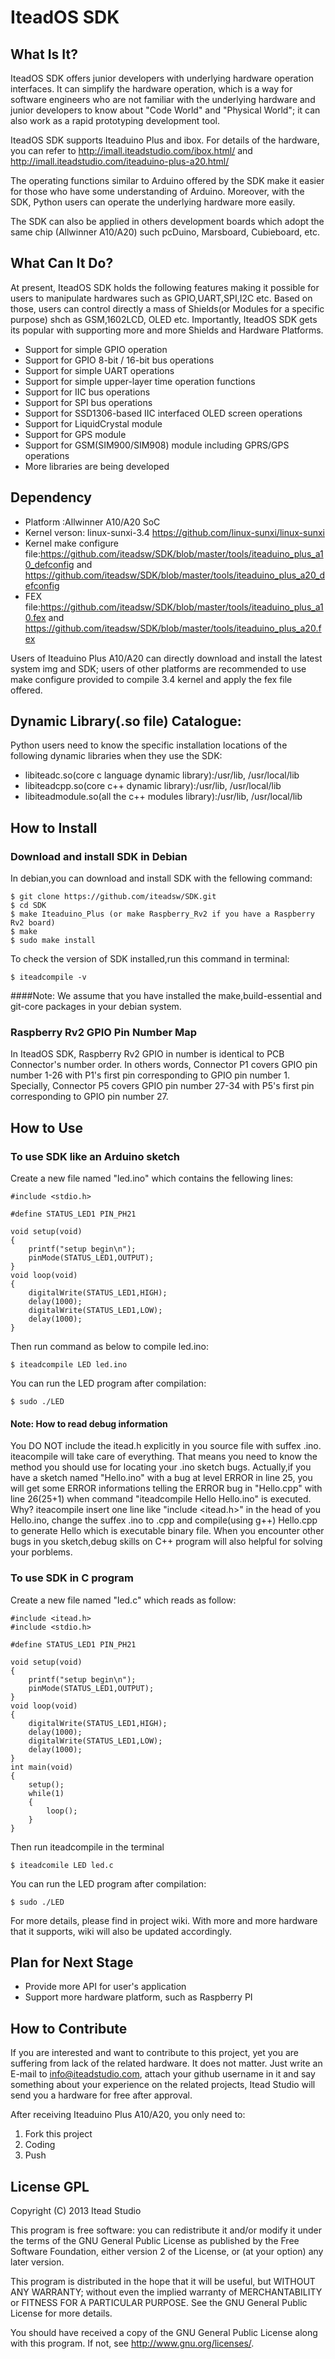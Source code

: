 # IteadOS SDK
## What Is It?
 
 
IteadOS SDK offers junior developers with underlying
hardware operation interfaces. It can simplify the hardware operation,
which is a way for software engineers who are not familiar with the
underlying hardware and junior developers to know about "Code World" and
"Physical World"; it can also work as a rapid prototyping development tool.
 
IteadOS SDK supports Iteaduino Plus and ibox. For details of the
hardware, you can refer to <http://imall.iteadstudio.com/ibox.html/> and
<http://imall.iteadstudio.com/iteaduino-plus-a20.html/>
 
The operating functions similar to Arduino offered by the SDK make it
easier for those who have some understanding of Arduino. Moreover, with
the SDK, Python users can operate the underlying hardware more easily.
 
The SDK can also be applied in others development boards which adopt the
same chip (Allwinner A10/A20) such pcDuino, Marsboard, Cubieboard, etc.
 
## What Can It Do?

At present, IteadOS SDK holds the following features making it possible for users
to manipulate hardwares such as GPIO,UART,SPI,I2C etc. Based on those, users can 
control directly a mass of Shields(or Modules for a specific purpose) shch as GSM,1602LCD,
OLED etc. Importantly, IteadOS SDK gets its popular with supporting more and more Shields
and Hardware Platforms.

* Support for simple GPIO operation
* Support for GPIO 8-bit / 16-bit bus operations
* Support for simple UART operations
* Support for simple upper-layer time operation functions
* Support for IIC bus operations
* Support for SPI bus operations
* Support for SSD1306-based IIC interfaced OLED screen operations
* Support for LiquidCrystal module
* Support for GPS module
* Support for GSM(SIM900/SIM908) module including GPRS/GPS operations
* More libraries are being developed
 

 
## Dependency
* Platform :Allwinner A10/A20 SoC
* Kernel verson: linux-sunxi-3.4
<https://github.com/linux-sunxi/linux-sunxi>
* Kernel make configure
file:<https://github.com/iteadsw/SDK/blob/master/tools/iteaduino_plus_a10_defconfig>
and <https://github.com/iteadsw/SDK/blob/master/tools/iteaduino_plus_a20_defconfig>
* FEX file:<https://github.com/iteadsw/SDK/blob/master/tools/iteaduino_plus_a10.fex>
and <https://github.com/iteadsw/SDK/blob/master/tools/iteaduino_plus_a20.fex>
 
Users of Iteaduino Plus A10/A20 can directly download and install the
latest system img and SDK; users of other platforms are recommended to
use make configure provided to compile 3.4 kernel and apply the fex file
offered.
 
## Dynamic Library(.so file) Catalogue:
Python users need to know the specific installation locations of the
following dynamic libraries when they use the SDK:
 
* libiteadc.so(core c language dynamic library):/usr/lib, /usr/local/lib
* libiteadcpp.so(core c++ dynamic library):/usr/lib, /usr/local/lib
* libiteadmodule.so(all the c++ modules library):/usr/lib, /usr/local/lib
 
## How to Install
 
### Download and install SDK in Debian
In debian,you can download and install SDK with the fellowing command:

    $ git clone https://github.com/iteadsw/SDK.git
    $ cd SDK
    $ make Iteaduino_Plus (or make Raspberry_Rv2 if you have a Raspberry Rv2 board)
    $ make
    $ sudo make install

To check the version of SDK installed,run this command in terminal:
    
    $ iteadcompile -v
    
####Note: 
We assume that you have installed the make,build-essential and git-core packages in your debian system.

### Raspberry Rv2 GPIO Pin Number Map
In IteadOS SDK, Raspberry Rv2 GPIO in number is identical to PCB Connector's number order. In others words,
Connector P1 covers GPIO pin number 1-26 with P1's first pin corresponding to GPIO pin number 1. Specially,
Connector P5 covers GPIO pin number 27-34 with P5's first pin corresponding to GPIO pin number 27.

## How to Use

### To use SDK like an Arduino sketch

Create a new file named "led.ino" which contains the fellowing lines:
    
    #include <stdio.h>
    
    #define STATUS_LED1 PIN_PH21
 
    void setup(void)
    {
        printf("setup begin\n");
        pinMode(STATUS_LED1,OUTPUT);
    }
    void loop(void)
    {
        digitalWrite(STATUS_LED1,HIGH);
        delay(1000);
        digitalWrite(STATUS_LED1,LOW);
        delay(1000);
    }


Then run command as below to compile led.ino:

    $ iteadcompile LED led.ino

You can run the LED program after compilation:

    $ sudo ./LED

#### Note: How to read debug information
You DO NOT include the itead.h explicitly in you source file with suffex .ino. iteacompile will take care of 
everything. That means you need to know the method you should use for locating your .ino sketch bugs. Actually,if you 
have a sketch named "Hello.ino" with a bug at level ERROR in line 25, you will get some ERROR informations telling
the ERROR bug in "Hello.cpp" with line 26(25+1) when command "iteadcompile Hello Hello.ino" is executed. Why? iteacompile insert one line like "include <itead.h>" in the head of you Hello.ino, change the suffex .ino to .cpp and compile(using g++) Hello.cpp to generate Hello which is executable binary file. When you encounter other bugs in you sketch,debug skills on C++ program will also helpful for solving your porblems.

### To use SDK in C program
 
Create a new file named "led.c" which reads as follow:

    #include <itead.h>
    #include <stdio.h>
 
    #define STATUS_LED1 PIN_PH21
 
    void setup(void)
    {
        printf("setup begin\n");
        pinMode(STATUS_LED1,OUTPUT);
    }
    void loop(void)
    {
        digitalWrite(STATUS_LED1,HIGH);
        delay(1000);
        digitalWrite(STATUS_LED1,LOW);
        delay(1000);
    }
    int main(void)
    {
        setup();
        while(1)
        {
            loop();
        }
    }
    
Then run iteadcompile in the terminal
 
    $ iteadcomile LED led.c
 
You can run the LED program after compilation:

    $ sudo ./LED

For more details, please find in project wiki. With more and more
hardware that it supports, wiki will also be updated accordingly.
 
## Plan for Next Stage
 
* Provide more API for user's application
* Support more hardware platform, such as Raspberry PI
 
 
## How to Contribute
 
If you are interested and want to contribute to this project, yet you
are suffering from lack of the related hardware. It does not matter.
Just write an E-mail to <info@iteadstudio.com>, attach your github
username in it and say something about your experience on the related
projects, Itead Studio will send you a hardware for free after approval.
 
After receiving Iteaduino Plus A10/A20, you only need to:
 
1. Fork this project
2. Coding
3. Push
 
## License GPL
 
Copyright (C) 2013 Itead Studio
 
This program is free software: you can redistribute it and/or modify it under the terms of the GNU General Public License as published by the Free Software Foundation, either version 2 of the License, or (at your option) any later version.
 
This program is distributed in the hope that it will be useful, but WITHOUT ANY WARRANTY; without even the implied warranty of MERCHANTABILITY or FITNESS FOR A PARTICULAR PURPOSE. See the GNU General Public License for more details.
 
You should have received a copy of the GNU General Public License along with this program. If not, see <http://www.gnu.org/licenses/>.
 
 
 
 
 
 
